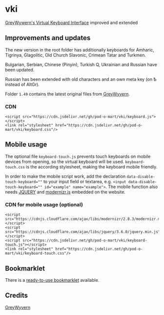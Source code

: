 # vki
[GreyWywern's Virtual Keyboard Interface](http://www.greywyvern.com/code/javascript/keyboard) improved and extended 

## Improvements and updates
The new version in the root folder has additionally keyboards for Amharic, Tigrinya, Glagolitic, Old Church Slavonic, Crimean Tatar and Turkmen.

Bulgarian, Serbian, Chinese (Pinyin), Turkish Q, Ukrainian and Russian have been updated.

Russian has been extended with old characters and an own meta key (on Ѣ instead of AltGr).

Folder `1.49` contains the latest original files from [GreyWyvern](http://www.greywyvern.com/code/javascript/keyboard).

### CDN
```
<script src="https://cdn.jsdelivr.net/gh/pod-o-mart/vki/keyboard.js"></script>
<link rel="stylesheet" href="https://cdn.jsdelivr.net/gh/pod-o-mart/vki/keyboard.css"/>
```

## Mobile usage
The optional file `keyboard-touch.js` prevents touch keyboards on mobile devices from opening, so the virtual keyboard will be used. `keyboard-touch.css` is the according stylesheet, making the keyboard mobile friendly.

In order to make the mobile script work, add the declaration
`data-disable-touch-keyboard=""` to your input field or textarea, e.g. `<input data-disable-touch-keyboard="" id="example" name="example">`.
 The mobile function also needs [JQUERY](https://jquery.com/) and [modernizr.js](https://modernizr.com/) embedded on the website.
 
 ### CDN for mobile usage (optional)
 ```
<script src="https://cdnjs.cloudflare.com/ajax/libs/modernizr/2.8.3/modernizr.min.js"></script>
<script src="https://cdnjs.cloudflare.com/ajax/libs/jquery/3.6.0/jquery.min.js"></script>
<script src="https://cdn.jsdelivr.net/gh/pod-o-mart/vki/keyboard-touch.js"></script>
<link rel="stylesheet" href="https://cdn.jsdelivr.net/gh/pod-o-mart/vki/keyboard-touch.css"/>
```
 
 ## Bookmarklet
 There is a [ready-to-use bookmarklet](https://github.com/pod-o-mart/keyboardBookmarklets) available.

Credits
-------

[GreyWyvern](http://www.greywyvern.com/code/javascript/keyboard)
